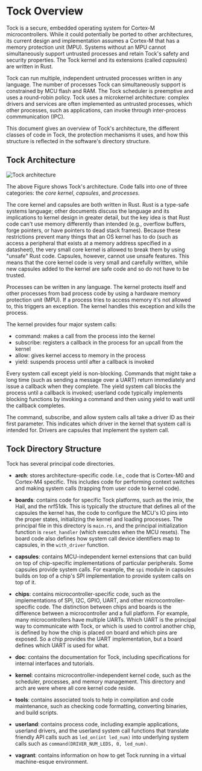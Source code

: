 # Tock Overview

Tock is a secure, embedded operating system for Cortex-M microcontrollers.
While it could potentially be ported to other architectures, its current
design and implementation assumes a Cortex-M that has a memory protection
unit (MPU). Systems without an MPU cannot simultaneously support untrusted
processes and retain Tock's safety and security properties. The Tock
kernel and its extensions (called *capsules*) are written in Rust.

Tock can run multiple, independent untrusted processes written in
any language. The number of processes Tock can simultaneously support
is constrained by MCU flash and RAM. The Tock scheduler is preemptive and
uses a round-robin policy. Tock uses a microkernel architecture: complex
drivers and services are often implemented as untrusted processes, which
other processes, such as applications, can invoke through inter-process
commmunication (IPC).

This document gives an overview of Tock's architecture, the different
classes of code in Tock, the protection mechanisms it uses, and how this
structure is reflected in the software's directory structure.

## Tock Architecture

![Tock architecture](architecture.png)

The above Figure shows Tock's architecture. Code falls into one of three
categories: the *core kernel*, *capsules*, and *processes*.

The core kernel and capsules are both written in Rust. Rust is a
type-safe systems language; other documents discuss the language and
its implications to kernel design in greater detail, but the
key idea is that Rust code can't use memory differently than intended
(e.g., overflow buffers, forge pointers, or have pointers to dead
stack frames). Because these restrictions prevent many things that
an OS kernel has to do (such as access a peripheral that exists at a
memory address specified in a datasheet), the very small core kernel
is allowed to break them by using "unsafe" Rust code. Capsules,
however, cannot use unsafe features. This means that the core kernel
code is very small and carefully written, while new capsules added
to the kernel are safe code and so do not have to be trusted.

Processes can be written in any language. The kernel protects itself and
other processes from bad process code by using a hardware memory
protection unit (MPU). If a process tries to access memory it's not
allowed to, this triggers an exception. The kernel handles this exception
and kills the process.

The kernel provides four major system calls:

  * command: makes a call from the process into the kernel
  * subscribe: registers a callback in the process for an upcall from the kernel
  * allow: gives kernel access to memory in the process
  * yield: suspends process until after a callback is invoked

Every system call except yield is non-blocking. Commands that
might take a long time (such as sending a message over a UART)
return immediately and issue a callback when they complete.
The yield system call blocks the process until a callback
is invoked; userland code typically implements blocking
functions by invoking a command and then using yield to wait
until the callback completes.

The command, subscribe, and allow system calls all take a driver
ID as their first parameter. This indicates which driver in the
kernel that system call is intended for. Drivers are capsules that
implement the system call.


## Tock Directory Structure

Tock has several principal code directories.

- **arch**: stores architecture-specific code. I.e., code that
is Cortex-M0 and Cortex-M4 specific. This includes code for performing
context switches and making system calls (trapping from user code to
kernel code).

- **boards**: contains code for specific Tock platforms, such as
the imix, the Hail, and the nrf51dk. This is typically the structure
that defines all of the capsules the kernel has, the code to configure the
MCU's IO pins into the proper states, initializing the kernel and loading
processes. The principal file in this directory is `main.rs`, and the
principal initialization function is `reset_handler` (which executes
when the MCU resets). The board code also defines how system call device
identifiers map to capsules, in the `with_driver` function.

- **capsules**: contains MCU-independent kernel extensions that
can build on top of chip-specific implementations of particular peripherals.
Some capsules provide system calls. For example, the `spi` module in capsules
builds on top of a chip's SPI implementation to provide system calls on
top of it.

- **chips**: contains microcontroller-specific code, such as the
implementations of SPI, I2C, GPIO, UART, and other microcontroller-specific
code. The distinction between chips and boards is the difference between
a microcontroller and a full platform. For example, many microcontrollers
have multiple UARTs. Which UART is the principal way to communicate with
Tock, or which is used to control another chip, is defined by how the chip
is placed on board and which pins are exposed. So a chip provides the UART
implementation, but a board defines which UART is used for what.

- **doc**: contains the documentation for Tock, including
specifications for internal interfaces and tutorials.

- **kernel**: contains microcontroller-independent kernel code,
such as the scheduler, processes, and memory management. This directory
and arch are were where all core kernel code reside.

- **tools**: contains associated tools to help in compilation and
code maintenance, such as checking code formatting, converting binaries,
and build scripts.

- **userland**: contains process code, including example
applications, userland drivers, and the userland system call functions
that translate friendly API calls such as `led_on(int led_num)` into
underlying system calls such as `command(DRIVER_NUM_LEDS, 0, led_num)`.

- **vagrant**: contains information on how to get Tock running in a
virtual machine-esque environment.
